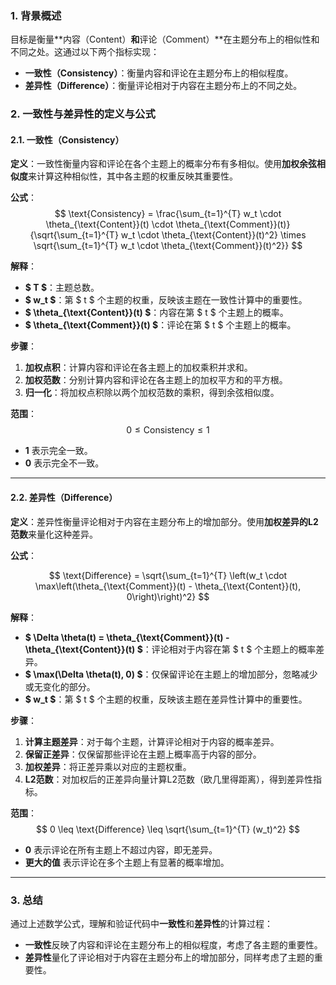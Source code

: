 ### **1. 背景概述**

目标是衡量**内容（Content）**和**评论（Comment）**在主题分布上的相似性和不同之处。这通过以下两个指标实现：

- **一致性（Consistency）**：衡量内容和评论在主题分布上的相似程度。
- **差异性（Difference）**：衡量评论相对于内容在主题分布上的不同之处。

### **2. 一致性与差异性的定义与公式**

#### **2.1. 一致性（Consistency）**

**定义**：一致性衡量内容和评论在各个主题上的概率分布有多相似。使用**加权余弦相似度**来计算这种相似性，其中各主题的权重反映其重要性。

**公式**：
$$
\text{Consistency} = \frac{\sum_{t=1}^{T} w_t \cdot \theta_{\text{Content}}(t) \cdot \theta_{\text{Comment}}(t)}{\sqrt{\sum_{t=1}^{T} w_t \cdot \theta_{\text{Content}}(t)^2} \times \sqrt{\sum_{t=1}^{T} w_t \cdot \theta_{\text{Comment}}(t)^2}}
$$

**解释**：

- **$ T $**：主题总数。
- **$ w_t $**：第 $ t $ 个主题的权重，反映该主题在一致性计算中的重要性。
- **$ \theta_{\text{Content}}(t) $**：内容在第 $ t $ 个主题上的概率。
- **$ \theta_{\text{Comment}}(t) $**：评论在第 $ t $ 个主题上的概率。

**步骤**：

1. **加权点积**：计算内容和评论在各主题上的加权乘积并求和。
2. **加权范数**：分别计算内容和评论在各主题上的加权平方和的平方根。
3. **归一化**：将加权点积除以两个加权范数的乘积，得到余弦相似度。

**范围**：$$ 0 \leq \text{Consistency} \leq 1 $$

- **1** 表示完全一致。
- **0** 表示完全不一致。

---

#### **2.2. 差异性（Difference）**

**定义**：差异性衡量评论相对于内容在主题分布上的增加部分。使用**加权差异的L2范数**来量化这种差异。

**公式**：

$$
\text{Difference} = \sqrt{\sum_{t=1}^{T} \left(w_t \cdot \max\left(\theta_{\text{Comment}}(t) - \theta_{\text{Content}}(t), 0\right)\right)^2}
$$

**解释**：

- **$ \Delta \theta(t) = \theta_{\text{Comment}}(t) - \theta_{\text{Content}}(t) $**：评论相对于内容在第 $ t $ 个主题上的概率差异。
- **$ \max(\Delta \theta(t), 0) $**：仅保留评论在主题上的增加部分，忽略减少或无变化的部分。
- **$ w_t $**：第 $ t $ 个主题的权重，反映该主题在差异性计算中的重要性。

**步骤**：

1. **计算主题差异**：对于每个主题，计算评论相对于内容的概率差异。
2. **保留正差异**：仅保留那些评论在主题上概率高于内容的部分。
3. **加权差异**：将正差异乘以对应的主题权重。
4. **L2范数**：对加权后的正差异向量计算L2范数（欧几里得距离），得到差异性指标。

**范围**：$$ 0 \leq \text{Difference} \leq \sqrt{\sum_{t=1}^{T} (w_t)^2} $$

- **0** 表示评论在所有主题上不超过内容，即无差异。
- **更大的值** 表示评论在多个主题上有显著的概率增加。

---

### **3. 总结**

通过上述数学公式，理解和验证代码中**一致性**和**差异性**的计算过程：

- **一致性**反映了内容和评论在主题分布上的相似程度，考虑了各主题的重要性。
- **差异性**量化了评论相对于内容在主题分布上的增加部分，同样考虑了主题的重要性。
